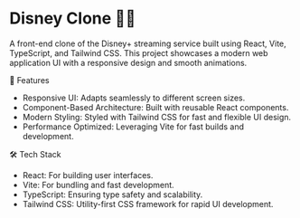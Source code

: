 

# Disney Clone 🎥✨

A front-end clone of the Disney+ streaming service built using React, Vite, TypeScript, and Tailwind CSS. This project showcases a modern web application UI with a responsive design and smooth animations.

 🚀 Features

- Responsive UI: Adapts seamlessly to different screen sizes.
- Component-Based Architecture: Built with reusable React components.
- Modern Styling: Styled with Tailwind CSS for fast and flexible UI design.
- Performance Optimized: Leveraging Vite for fast builds and development.

 🛠️ Tech Stack

- React: For building user interfaces.
- Vite: For bundling and fast development.
- TypeScript: Ensuring type safety and scalability.
- Tailwind CSS: Utility-first CSS framework for rapid UI development.




